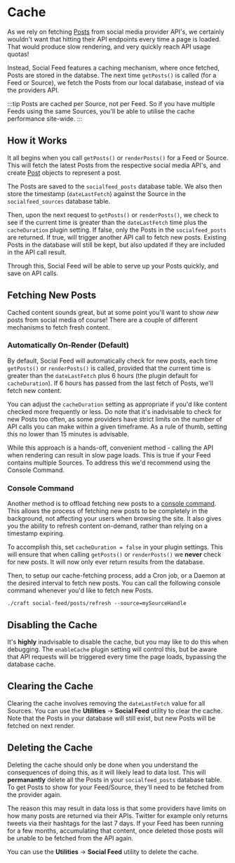 # Cache
As we rely on fetching [Posts](docs:feature-tour/posts) from social media provider API's, we certainly wouldn't want that hitting their API endpoints every time a page is loaded. That would produce slow rendering, and very quickly reach API usage quotas!

Instead, Social Feed features a caching mechanism, where once fetched, Posts are stored in the databse. The next time `getPosts()` is called (for a Feed or Source), we fetch the Posts from our local database, instead of via the providers API.

:::tip
Posts are cached per Source, not per Feed. So if you have multiple Feeds using the same Sources, you'll be able to utilise the cache performance site-wide.
:::

## How it Works
It all begins when you call `getPosts()` or `renderPosts()` for a Feed or Source. This will fetch the latest Posts from the respective social media API's, and create [Post](docs:developers/post) objects to represent a post.

The Posts are saved to the `socialfeed_posts` database table. We also then store the timestamp (`dateLastFetch`) against the Source in the `socialfeed_sources` database table.

Then, upon the next request to `getPosts()` or `renderPosts()`, we check to see if the current time is greater than the `dateLastFetch` time plus the `cacheDuration` plugin setting. If false, only the Posts in the `socialfeed_posts` are returned. If true, will trigger another API call to fetch new posts. Existing Posts in the database will still be kept, but also updated if they are included in the API call result.

Through this, Social Feed will be able to serve up your Posts quickly, and save on API calls.

## Fetching New Posts
Cached content sounds great, but at some point you'll want to show _new_ posts from social media of course! There are a couple of different mechanisms to fetch fresh content.

### Automatically On-Render (Default)
By default, Social Feed will automatically check for new posts, each time `getPosts()` or `renderPosts()` is called, provided that the current time is greater than the `dateLastFetch` plus 6 hours (the plugin default for `cacheDuration`). If 6 hours has passed from the last fetch of Posts, we'll fetch new content.

You can adjust the `cacheDuration` setting as appropriate if you'd like content checked more frequently or less. Do note that it's inadvisable to check for new Posts too often, as some providers have strict limits on the number of API calls you can make within a given timeframe. As a rule of thumb, setting this no lower than 15 minutes is advisable.

While this approach is a hands-off, convenient method - calling the API when rendering can result in slow page loads. This is true if your Feed contains multiple Sources. To address this we'd recommend using the Console Command.

### Console Command
Another method is to offload fetching new posts to a [console command](docs:developers/console-commands). This allows the process of fetching new posts to be completely in the background, not affecting your users when browsing the site. It also gives you the ability to refresh content on-demand, rather than relying on a timestamp expiring.

To accomplish this, set `cacheDuration = false` in your plugin settings. This will ensure that when calling `getPosts()` or `renderPosts()` we **never** check for new posts. It will now only ever return results from the database.

Then, to setup our cache-fetching process, add a Cron job, or a Daemon at the desired interval to fetch new posts. You can call the following console command whenever you'd like to fetch new Posts.

```shell
./craft social-feed/posts/refresh --source=mySourceHandle
```

## Disabling the Cache
It's **highly** inadvisable to disable the cache, but you may like to do this when debugging. The `enableCache` plugin setting will control this, but be aware that API requests will be triggered every time the page loads, bypassing the database cache.

## Clearing the Cache
Clearing the cache involves removing the `dateLastFetch` value for all Sources. You can use the **Utilities** → **Social Feed** utility to clear the cache. Note that the Posts in your database will still exist, but new Posts will be fetched on next render.

## Deleting the Cache
Deleting the cache should only be done when you understand the consequences of doing this, as it will likely lead to data lost. This will **permanantly** delete all the Posts in your `socialfeed_posts` database table. To get Posts to show for your Feed/Source, they'll need to be fetched from the provider again.

The reason this may result in data loss is that some providers have limits on how many posts are returned via their APIs. Twitter for example only returns tweets via their hashtags for the last 7 days. If your Feed has been running for a few months, accumulating that content, once deleted those posts will be unable to be fetched from the API again.

You can use the **Utilities** → **Social Feed** utility to delete the cache.
